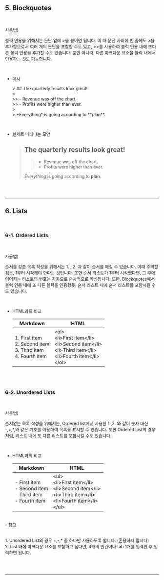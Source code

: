 ## **5. Blockquotes**
<br>

사용법)

블럭 인용을 위해서는 문단 앞에 >을 붙이면 됩니다. 이 때 문단 사이에 빈 줄에도 >을 추가함으로서 여러 개의 문단을 포함할 수도 있고, >>를 사용하여 블럭 인용 내에 또다른 블럭 인용을 추가할 수도 있습니다. 뿐만 아니라, 다른 마크다운 요소을 블럭 내에서 인용하는 것도 가능합니다. 

<br>

- 예시

    \> ## The quarterly results look great!<br>
    \><br>
    \>\> - Revenue was off the chart.<br>
    \>\> - Profits were higher than ever.<br>
    \><br>
    \>  \*Everything\* is going according to \*\*plan\*\*.<br>

<br>

- 실제로 나타나는 모양

    >  ## The quarterly results look great!
    >
    >> - Revenue was off the chart.
    >> - Profits were higher than ever.
    >
    >  *Everything* is going according to **plan**.

<br><br><hr/>

## **6. Lists**
<br>

### 6-1. Ordered Lists 
<br>

사용법)

순서를 갖춘 목록 작성을 위해서는 1. , 2. 과 같이 순서를 매길 수 있습니다. 이때 주의할 점은, 1부터 시작해야 한다는 것입니다. 또한 순서 리스트가 1부터 시작했다면, 그 후에 이어지는 리스트의 번호는 자동으로 순차적으로 작성됩니다. 또한, Blockquotes에서 블럭 인용 내에 또 다른 블럭을 인용했듯, 순서 리스트 내에 순서 리스트를 포함시킬 수도 있습니다.

<br>

- HTML과의 비교

    | Markdown      | HTML |
    | ----------- | ----------- |
    | 1. First item<br>2. Second item<br>3. Third item<br>4. Fourth item      | \<ol><br>\<li>First item\</li><br>\<li>Second item\</li><br>\<li>Third item\</li><br>\<li>Fourth item\</li><br>\</ol>       |
<br>

<br>

### 6-2. Unordered Lists
<br>

사용법)

순서없는 목록 작성을 위해서는, Ordered list에서 사용한 1.,2. 와 같이 숫자 대신 -,+,*,와 같은 기호를 이용하여 목록을 표시할 수 있습니다. 또한 Ordered List의 경우처럼, 리스트 내에 또 다른 리스트를 포함시킬 수도 있습니다. 

<br>

- HTML과의 비교

    | Markdown      | HTML |
    | ----------- | ----------- |
    | \- First item<br>- Second item<br>- Third item<br>- Fourth item      | \<ul><br>\<li>First item\</li><br>\<li>Second item\</li><br>\<li>Third item\</li><br>\<li>Fourth item\</li><br>\</ul>       |

<br>
- 참고

<br> 1. Unordered List의 경우 +,-,* 중 하나만 사용하도록 합니다. (혼용하지 맙시다)
<br> 2. List 내에 마크다운 요소를 포함하고 싶다면, 4개의 빈칸이나 tab 1개를 입력한 후 입력하면 됩니다.

<br><br><hr/>
